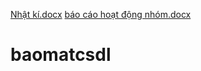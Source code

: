 [Nhật kí.docx](https://github.com/maimitmt/baomatcsdl/files/10939020/Nh.t.ki.docx)
[báo cáo hoạt động nhóm.docx](https://github.com/maimitmt/baomatcsdl/files/10939021/bao.cao.ho.t.d.ng.nhom.docx)
# baomatcsdl
